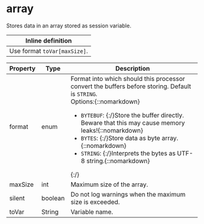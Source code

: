 ---
---
# array

Stores data in an array stored as session variable.

| Inline definition |
| -------- |
| Use format <code>toVar[maxSize]</code>. |


| Property | Type | Description |
| ------- | ------- | -------- |
| format | enum | Format into which should this processor convert the buffers before storing. Default is <code>STRING</code>.<br>Options:{::nomarkdown}<ul><li><code>BYTEBUF</code>: {:/}Store the buffer directly. Beware that this may cause memory leaks!{::nomarkdown}</li><li><code>BYTES</code>: {:/}Store data as byte array.{::nomarkdown}</li><li><code>STRING</code>: {:/}Interprets the bytes as UTF-8 string.{::nomarkdown}</li></ul>{:/} |
| maxSize | int | Maximum size of the array. |
| silent | boolean | Do not log warnings when the maximum size is exceeded. |
| toVar | String | Variable name. |

